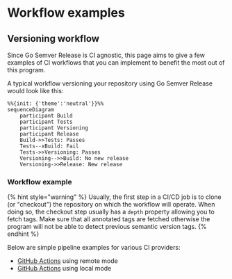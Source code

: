 # Workflow examples

## Versioning workflow

Since Go Semver Release is CI agnostic, this page aims to give a few examples of CI workflows that you can implement to benefit the most out of this program.

A typical workflow versioning your repository using Go Semver Release would look like this:

```mermaid
%%{init: {'theme':'neutral'}}%%
sequenceDiagram
    participant Build
    participant Tests
    participant Versioning
    participant Release
    Build->>Tests: Passes
    Tests--xBuild: Fail
    Tests->>Versioning: Passes
    Versioning-->>Build: No new release
    Versioning->>Release: New release
```

### Workflow example

{% hint style="warning" %}
Usually, the first step in a CI/CD job is to clone (or "checkout") the repository on which the workflow will operate. When doing so, the checkout step usually has a `depth` property allowing you to fetch tags. Make sure that all annotated tags are fetched otherwise the program will not be able to detect previous semantic version tags.
{% endhint %}

Below are simple pipeline examples for various CI providers:

* [GitHub Actions](https://github.com/s0ders/go-semver-release/blob/main/docs/examples/github-actions-remote-mode.yml) using remote mode
* [GitHub Actions](https://github.com/s0ders/go-semver-release/blob/main/docs/examples/github-actions-local-mode.yml) using local mode

